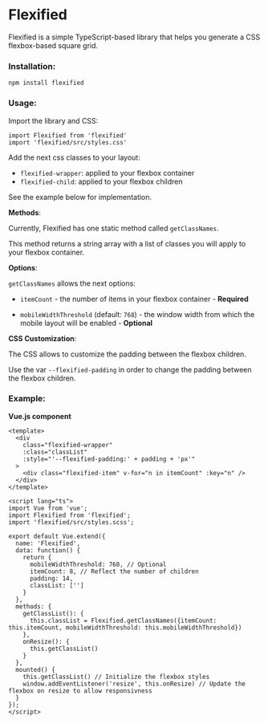 # Flexified

Flexified is a simple TypeScript-based library that helps you generate a CSS flexbox-based square grid.

### Installation:

```
npm install flexified
```

### Usage:

Import the library and CSS:

```
import Flexified from 'flexified'
import 'flexified/src/styles.css'
```

Add the next css classes to your layout:

 - `flexified-wrapper`: applied to your flexbox container
 - `flexified-child`: applied to your flexbox children

See the example below for implementation.

__Methods__:

Currently, Flexified has one static method called `getClassNames`.

This method returns a string array with a list of classes you will apply to your flexbox container.

__Options__:

`getClassNames` allows the next options:

 - `itemCount` - the number of items in your flexbox container - __Required__

 - `mobileWidthThreshold` (default: `768`) - the window width from which the mobile layout will be enabled - __Optional__

__CSS Customization__:

The CSS allows to customize the padding between the flexbox children. 

Use the var `--flexified-padding` in order to change the padding between the flexbox children.

### Example:

__Vue.js component__

```
<template>
  <div
    class="flexified-wrapper"
    :class="classList"
    :style="'--flexified-padding:' + padding + 'px'"
  >
    <div class="flexified-item" v-for="n in itemCount" :key="n" />
  </div>
</template>

<script lang="ts">
import Vue from 'vue';
import Flexified from 'flexified';
import 'flexified/src/styles.scss';

export default Vue.extend({
  name: 'Flexified',
  data: function() {
    return {
      mobileWidthThreshold: 768, // Optional
      itemCount: 8, // Reflect the number of children
      padding: 14,
      classList: ['']
    }
  },
  methods: {
    getClassList(): {
      this.classList = Flexified.getClassNames({itemCount: this.itemCount, mobileWidthThreshold: this.mobileWidthThreshold})
    },
    onResize(): {
      this.getClassList() 
    }
  },
  mounted() {
    this.getClassList() // Initialize the flexbox styles
    window.addEventListener('resize', this.onResize) // Update the flexbox on resize to allow responsivness
  }
});
</script>
```
